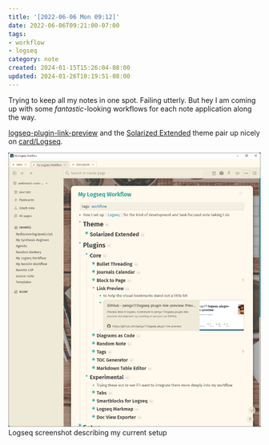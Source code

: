 ```yaml
---
title: '[2022-06-06 Mon 09:12]'
date: 2022-06-06T09:21:00-07:00
tags:
- workflow
- logseq
category: note
created: 2024-01-15T15:26:04-08:00
updated: 2024-01-26T10:19:51-08:00
---
```


Trying to keep all my notes in one spot. Failing utterly. But hey I am coming up with some *fantastic*-looking workflows for each note application along the way.

[logseq-plugin-link-preview](https://github.com/pengx17/logseq-plugin-link-preview) and the [Solarized Extended](https://github.com/yoyurec/logseq-solarized-extended-theme) theme pair up nicely on [card/Logseq](../../../card/Logseq.md).

![attachments/img/logseq-2022-06-06.png](../../../attachments/img/logseq-2022-06-06.png)
Logseq screenshot describing my current setup
